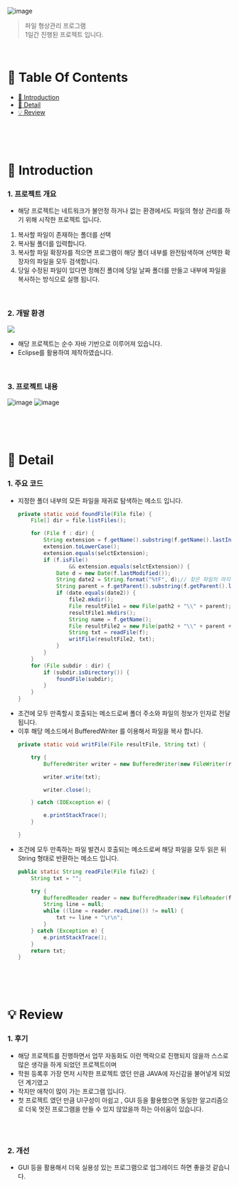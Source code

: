 ![image](https://user-images.githubusercontent.com/85034286/153548713-f4021bfc-bda9-4f57-9c5a-142fc99771c2.png)


>  파일 형상관리 프로그램 <br />
>  1일간 진행된 프로젝트 입니다. <br />

<br />

# 📌 Table Of Contents
* [📖 Introduction](#-introduction)
* [🔎 Detail](#-detail)
* [💡 Review](#-review)

<br />
<br />
<br />



# 📖 Introduction
### 1. 프로젝트 개요
* 해당 프로젝트는 네트워크가 불안정 하거나 없는 환경에서도 파일의 형상 관리를 하기 위해 시작한 프로젝트 입니다.
1. 복사할 파일이 존재하는 폴더를 선택
2. 복사될 폴더를 입력합니다.
3. 복사할 파일 확장자를 적으면 프로그램이 해당 폴더 내부를 완전탐색하며 선택한 확장자의 파일을 모두 검색합니다.
4. 당일 수정된 파일이 있다면 정해진 폴더에 당일 날짜 폴더를 만들고 내부에 파일을 복사하는 방식으로 실행 됩니다.
<br />

### 2. 개발 환경
<img src="https://img.shields.io/badge/java-007396?style=for-the-badge&logo=java&logoColor=white"> 

* 해당 프로젝트는 순수 자바 기반으로 이루어져 있습니다.
* Eclipse를 활용하여 제작하였습니다.
<br />

### 3. 프로젝트 내용
![image](https://user-images.githubusercontent.com/85034286/153548111-6b4a0412-9ac4-44ee-8b0b-9a5c18688bb4.png)
![image](https://user-images.githubusercontent.com/85034286/153548720-950b221c-ac32-4df2-985a-032ba74f1f93.png)

<br />
<br />
<br />

# 🔎 Detail
### 1. 주요 코드
* 지정한 폴더 내부의 모든 파일을 재귀로 탐색하는 메소드 입니다.
    ```java
    private static void foundFile(File file) {
		File[] dir = file.listFiles();

		for (File f : dir) {
			String extension = f.getName().substring(f.getName().lastIndexOf(".")+1);
			extension.toLowerCase();
			extension.equals(selctExtension);
			if (f.isFile()
					&& extension.equals(selctExtension)) {
				Date d = new Date(f.lastModified());
				String date2 = String.format("%tF", d);// 찾은 파일의 마지막 수정 날짜 확인하여 현재 날짜와 같다면 복사
				String parent = f.getParent().substring(f.getParent().lastIndexOf("\\") + 1);
				if (date.equals(date2)) {
					file2.mkdir();
					File resultFile1 = new File(path2 + "\\" + parent);
					resultFile1.mkdirs();
					String name = f.getName();
					File resultFile2 = new File(path2 + "\\" + parent + "\\" + name);
					String txt = readFile(f);
					writFile(resultFile2, txt);
				}
			}
		}
		for (File subdir : dir) {
			if (subdir.isDirectory()) {
				foundFile(subdir);
			}
		}
	}
    ```
* 조건에 모두 만족할시 호출되는 메소드로써 폴더 주소와 파일의 정보가 인자로 전달 됩니다. 
* 이후 해당 메소드에서 BufferedWriter 를 이용해서 파일을 복사 합니다.
    ```java
    private static void writFile(File resultFile, String txt) {

		try {
			BufferedWriter writer = new BufferedWriter(new FileWriter(resultFile));

			writer.write(txt);

			writer.close();

		} catch (IOException e) {

			e.printStackTrace();
		}

	}
    ```
* 조건에 모두 만족하는 파일 발견시 호출되는 메소드로써 해당 파일을 모두 읽은 뒤 String 형태로 반환하는 메소드 입니다.
    ```java
    public static String readFile(File file2) {
		String txt = "";

		try {
			BufferedReader reader = new BufferedReader(new FileReader(file2));
			String line = null;
			while ((line = reader.readLine()) != null) {
				txt += line + "\r\n";
			}
		} catch (Exception e) {
			e.printStackTrace();
		}
		return txt;
	}
    ```
    
<br />
<br />
<br />

# 💡 Review
### 1. 후기
* 해당 프로젝트를 진행하면서 업무 자동화도 이런 맥락으로 진행되지 않을까 스스로 많은 생각을 하게 되었던 프로젝트이며 
* 학원 등록후 가장 먼저 시작한 프로젝트 였던 만큼 JAVA에 자신감을 불어넣게 되었던 계기였고
* 작지만 애착이 많이 가는 프로그램 입니다.
* 첫 프로젝트 였던 만큼 UI구성이 아쉽고 , GUI 등을 활용했으면 동일한 알고리즘으로 더욱 멋진 프로그램을 만들 수 있지 않았을까 하는 아쉬움이 있습니다.

<br />
<br />

### 2. 개선 
* GUI 등을 활용해서 더욱 실용성 있는 프로그램으로 업그레이드 하면 좋을것 같습니다.

<br />
<br />
<br />
